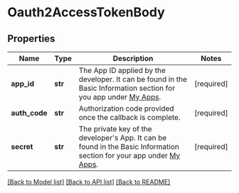 # Oauth2AccessTokenBody

## Properties
Name | Type | Description | Notes
------------ | ------------- | ------------- | -------------
**app_id** | **str** | The App ID applied by the developer. It can be found in the Basic Information section for you app under [My Apps](https://ads.tiktok.com/marketing_api/apps/). | [required] 
**auth_code** | **str** | Authorization code provided once the callback is complete. | [required] 
**secret** | **str** | The private key of the developer&#x27;s App. It can be found in the Basic Information section for your app under [My Apps](https://ads.tiktok.com/marketing_api/apps/). | [required] 

[[Back to Model list]](../README.md#documentation-for-models) [[Back to API list]](../README.md#documentation-for-api-endpoints) [[Back to README]](../README.md)

